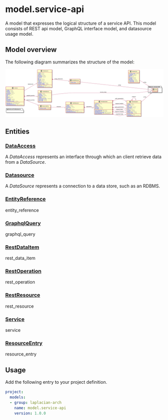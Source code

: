 # model.service-api

A model that expresses the logical structure of a service API.
This model consists of REST api model, GraphQL interface model, and datasource usage model.


<!-- @main-content@ -->
<!-- @main-content@ -->

## Model overview

The following diagram summarizes the structure of the model:

![](./doc/image/model-diagram.svg)

## Entities
### [DataAccess](./doc/entities/DataAccess.md)

A *DataAccess* represents an interface through which an client retrieve data from a *DataSource*.


### [Datasource](./doc/entities/Datasource.md)

A *DataSource* represents a connection to a data store, such as an RDBMS.


### [EntityReference](./doc/entities/EntityReference.md)

entity_reference

### [GraphqlQuery](./doc/entities/GraphqlQuery.md)

graphql_query

### [RestDataItem](./doc/entities/RestDataItem.md)

rest_data_item

### [RestOperation](./doc/entities/RestOperation.md)

rest_operation

### [RestResource](./doc/entities/RestResource.md)

rest_resource

### [Service](./doc/entities/Service.md)

service

### [ResourceEntry](./doc/entities/ResourceEntry.md)

resource_entry



## Usage

Add the following entry to your project definition.

```yaml
project:
  models:
  - group: laplacian-arch
    name: model.service-api
    version: 1.0.0
```
